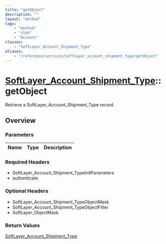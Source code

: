 ```yaml
---
title: "getObject"
description: ""
layout: "method"
tags:
    - "method"
    - "sldn"
    - "Account"
classes:
    - "SoftLayer_Account_Shipment_Type"
aliases:
    - "/reference/services/softlayer_account_shipment_type/getObject"
---
```

# [SoftLayer_Account_Shipment_Type](/reference/services/SoftLayer_Account_Shipment_Type)::getObject

Retrieve a SoftLayer_Account_Shipment_Type record.


## Overview 


### Parameters 
|Name | Type | Description |
| --- | --- | --- |


### Required Headers
* SoftLayer_Account_Shipment_TypeInitParameters
* authenticate

### Optional Headers
* SoftLayer_Account_Shipment_TypeObjectMask
* SoftLayer_Account_Shipment_TypeObjectFilter
* SoftLayer_ObjectMask

### Return Values
<a href='/reference/datatypes/SoftLayer_Account_Shipment_Type'>SoftLayer_Account_Shipment_Type </a>

